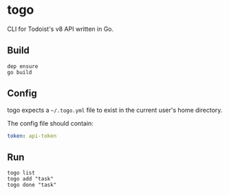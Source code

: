 # togo

CLI for Todoist's v8 API written in Go.

## Build

```shell
dep ensure
go build
```

## Config

togo expects a `~/.togo.yml` file to exist in the current user's home directory.

The config file should contain:

```yaml
token: api-token
```

## Run

```shell
togo list
togo add "task"
togo done "task"
```